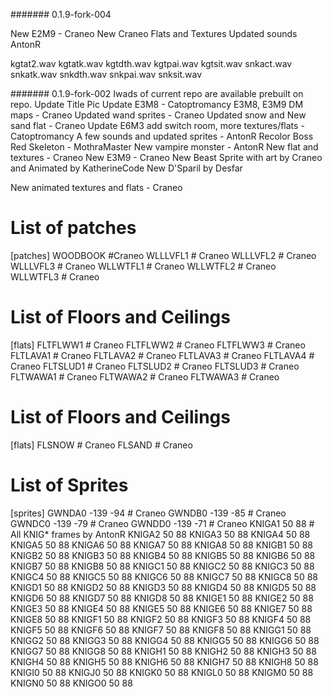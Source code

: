 #######
0.1.9-fork-004

New E2M9 - Craneo
New Craneo Flats and Textures
Updated sounds AntonR

kgtat2.wav
kgtatk.wav
kgtdth.wav
kgtpai.wav
kgtsit.wav
snkact.wav
snkatk.wav
snkdth.wav
snkpai.wav
snksit.wav

#######
0.1.9-fork-002
Iwads of current repo are available prebuilt on repo.
Update Title Pic
Update E3M8 - Catoptromancy
E3M8, E3M9 DM maps - Craneo
Updated wand sprites - Craneo 
Updated snow and New sand flat - Craneo
Update E6M3 add switch room, more textures/flats - Catoptromancy
A few sounds and updated sprites - AntonR
Recolor Boss Red Skeleton - MothraMaster
New vampire monster - AntonR
New flat and textures - Craneo
New E3M9 - Craneo
New Beast Sprite with art by Craneo and Animated by KatherineCode 
New D'Sparil by Desfar

New animated textures and flats - Craneo
# List of patches
[patches]
WOODBOOK	#Craneo
WLLLVFL1	# Craneo
WLLLVFL2	# Craneo	
WLLLVFL3	# Craneo
WLLWTFL1	# Craneo
WLLWTFL2	# Craneo
WLLWTFL3	# Craneo

# List of Floors and Ceilings
[flats]
FLTFLWW1	# Craneo
FLTFLWW2	# Craneo
FLTFLWW3	# Craneo
FLTLAVA1	# Craneo
FLTLAVA2	# Craneo
FLTLAVA3	# Craneo
FLTLAVA4	# Craneo
FLTSLUD1	# Craneo
FLTSLUD2	# Craneo
FLTSLUD3	# Craneo
FLTWAWA1	# Craneo
FLTWAWA2	# Craneo
FLTWAWA3	# Craneo

# List of Floors and Ceilings
[flats]
FLSNOW		# Craneo
FLSAND		# Craneo

# List of Sprites
[sprites]
GWNDA0	-139	-94	# Craneo
GWNDB0	-139	-85	# Craneo
GWNDC0	-139	-79	# Craneo
GWNDD0	-139	-71	# Craneo
KNIGA1	50	88	# All KNIG* frames by AntonR
KNIGA2	50	88
KNIGA3	50	88
KNIGA4	50	88
KNIGA5	50	88
KNIGA6	50	88
KNIGA7	50	88
KNIGA8	50	88
KNIGB1	50	88
KNIGB2	50	88
KNIGB3	50	88
KNIGB4	50	88
KNIGB5	50	88
KNIGB6	50	88
KNIGB7	50	88
KNIGB8	50	88
KNIGC1	50	88
KNIGC2	50	88
KNIGC3	50	88
KNIGC4	50	88
KNIGC5	50	88
KNIGC6	50	88
KNIGC7	50	88
KNIGC8	50	88
KNIGD1	50	88
KNIGD2	50	88
KNIGD3	50	88
KNIGD4	50	88
KNIGD5	50	88
KNIGD6	50	88
KNIGD7	50	88
KNIGD8	50	88
KNIGE1	50	88
KNIGE2	50	88
KNIGE3	50	88
KNIGE4	50	88
KNIGE5	50	88
KNIGE6	50	88
KNIGE7	50	88
KNIGE8	50	88
KNIGF1	50	88
KNIGF2	50	88
KNIGF3	50	88
KNIGF4	50	88
KNIGF5	50	88
KNIGF6	50	88
KNIGF7	50	88
KNIGF8	50	88
KNIGG1	50	88
KNIGG2	50	88
KNIGG3	50	88
KNIGG4	50	88
KNIGG5	50	88
KNIGG6	50	88
KNIGG7	50	88
KNIGG8	50	88
KNIGH1	50	88
KNIGH2	50	88
KNIGH3	50	88
KNIGH4	50	88
KNIGH5	50	88
KNIGH6	50	88
KNIGH7	50	88
KNIGH8	50	88
KNIGI0	50	88
KNIGJ0	50	88
KNIGK0	50	88
KNIGL0	50	88
KNIGM0	50	88
KNIGN0	50	88
KNIGO0	50	88


